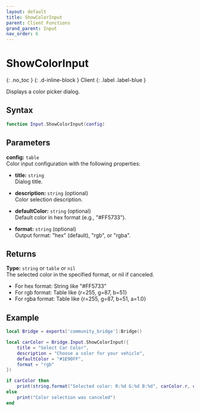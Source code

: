 ```yaml
---
layout: default
title: ShowColorInput
parent: Client Functions
grand_parent: Input
nav_order: 6
---
```


# ShowColorInput
{: .no_toc }
{: .d-inline-block }
Client
{: .label .label-blue }

Displays a color picker dialog.

## Syntax

```lua
function Input.ShowColorInput(config)
```

## Parameters

**config:** `table`  
Color input configuration with the following properties:

- **title:** `string`  
  Dialog title.

- **description:** `string` (optional)  
  Color selection description.

- **defaultColor:** `string` (optional)  
  Default color in hex format (e.g., "#FF5733").

- **format:** `string` (optional)  
  Output format: "hex" (default), "rgb", or "rgba".

## Returns

**Type:** `string` or `table` or `nil`  
The selected color in the specified format, or nil if canceled.
- For hex format: String like "#FF5733"  
- For rgb format: Table like {r=255, g=87, b=51}  
- For rgba format: Table like {r=255, g=87, b=51, a=1.0}

## Example

```lua
local Bridge = exports['community_bridge']:Bridge()

local carColor = Bridge.Input.ShowColorInput({
    title = "Select Car Color",
    description = "Choose a color for your vehicle",
    defaultColor = "#1E90FF",
    format = "rgb"
})

if carColor then
    print(string.format("Selected color: R:%d G:%d B:%d", carColor.r, carColor.g, carColor.b))
else
    print("Color selection was canceled")
end
```

